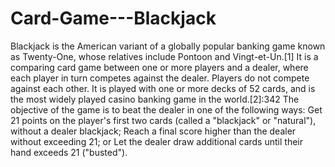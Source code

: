 # Card-Game---Blackjack
Blackjack is the American variant of a globally popular banking game known as Twenty-One, whose relatives include Pontoon and Vingt-et-Un.[1] It is a comparing card game between one or more players and a dealer, where each player in turn competes against the dealer. Players do not compete against each other. It is played with one or more decks of 52 cards, and is the most widely played casino banking game in the world.[2]:342 The objective of the game is to beat the dealer in one of the following ways:  Get 21 points on the player's first two cards (called a "blackjack" or "natural"), without a dealer blackjack; Reach a final score higher than the dealer without exceeding 21; or Let the dealer draw additional cards until their hand exceeds 21 ("busted").
